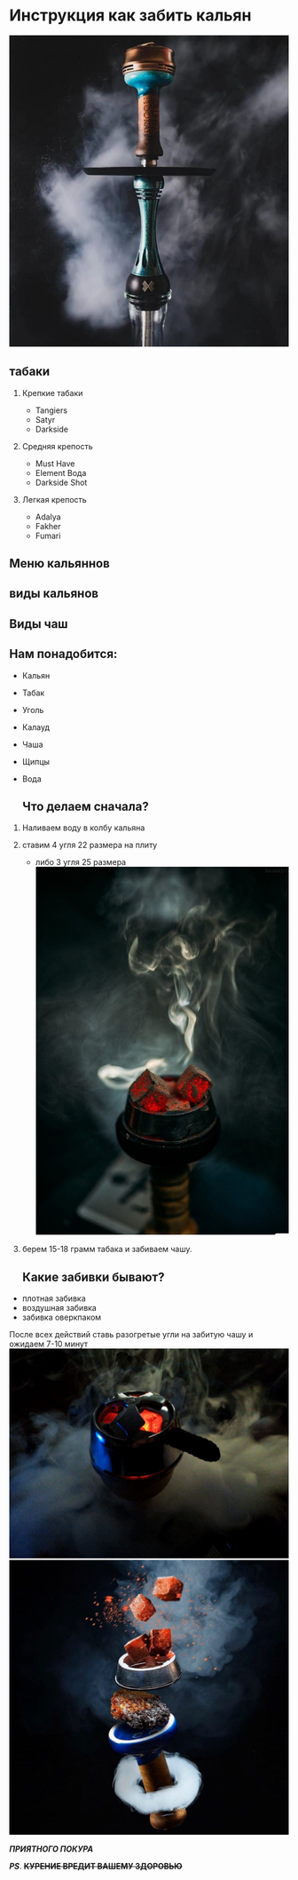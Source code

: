 # **Инструкция как забить кальян**
![](alpha.jpg)

## табаки
 
 1. Крепкие табаки 

    * Tangiers
    * Satyr
    * Darkside
 2. Средняя крепость
    * Must Have
    * Element Вода
    * Darkside Shot
 3. Легкая крепость
    * Adalya
    * Fakher
    * Fumari
## Меню кальяннов

## виды кальянов

## Виды чаш

## **Нам понадобится:**

* Кальян 
* Табак
* Уголь
* Калауд
* Чаша
* Щипцы
* Вода

    ## **Что делаем сначала?**
1. Наливаем воду в колбу кальяна
2. ставим 4 угля 22 размера на плиту
    * либо 3 угля 25 размера
    ![](ugli.jpg)
3. берем 15-18 грамм табака и забиваем чашу.

    ## **Какие забивки бывают?**

* плотная забивка
* воздушная забивка
* забивка оверкпаком

После всех действий ставь разогретые угли на забитую чашу и ожидаем 7-10 минут
![](kallaud.jpg)
![уф](oblako.jpg)

***ПРИЯТНОГО ПОКУРА***

***PS***. **~~КУРЕНИЕ ВРЕДИТ ВАШЕМУ ЗДОРОВЬЮ~~**
